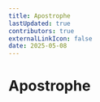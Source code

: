 ```yaml
---
title: Apostrophe
lastUpdated: true
contributors: true
externalLinkIcon: false
date: 2025-05-08
---
```

# Apostrophe